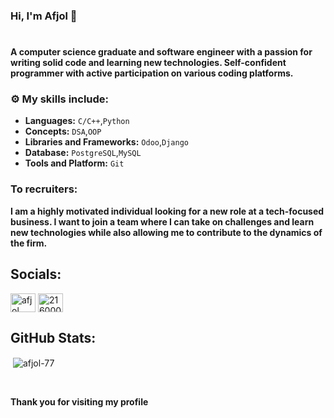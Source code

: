 ### Hi, I'm Afjol 👋
#
**A computer science graduate and software engineer with a passion for writing solid code and learning new technologies. Self-confident programmer with active participation on various coding platforms.**

### ⚙️ My skills include:
* **Languages:** ```C/C++```,```Python```
* **Concepts:** ```DSA```,```OOP```
* **Libraries and Frameworks:** ```Odoo```,```Django```
* **Database:** ```PostgreSQL```,```MySQL```
* **Tools and Platform:** ```Git```


### To recruiters:
**I am a highly motivated individual looking for a new role at a tech-focused business. I want to join a team where I can take on challenges and learn new technologies while also allowing me to contribute to the dynamics of the firm.**

## Socials:
<p align="left">
<a href="https://linkedin.com/in/afjol" target="blank"><img align="center" src="https://raw.githubusercontent.com/rahuldkjain/github-profile-readme-generator/master/src/images/icons/Social/linked-in-alt.svg" alt="afjol" height="30" width="40" /></a>
<a href="https://stackoverflow.com/users/21600060/afjol" target="blank"><img align="center" src="https://raw.githubusercontent.com/rahuldkjain/github-profile-readme-generator/master/src/images/icons/Social/stack-overflow.svg" alt="21600060/afjol" height="30" width="40" /></a>
</p>

## GitHub Stats:
<p>&nbsp;<img align="center" src="https://github-readme-stats.vercel.app/api?username=afjol-77&show_icons=true&locale=en" alt="afjol-77" /></p>
<br>

**Thank you for visiting my profile**




<!--
**Afjol-77/Afjol-77** is a ✨ _special_ ✨ repository because its `README.md` (this file) appears on your GitHub profile.

Here are some ideas to get you started:

- 🔭 I’m currently working on ...
- 🌱 I’m currently learning ...
- 👯 I’m looking to collaborate on ...
- 🤔 I’m looking for help with ...
- 💬 Ask me about ...
- 📫 How to reach me: ...
- 😄 Pronouns: ...
- ⚡ Fun fact: ...
-->
